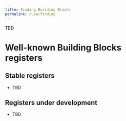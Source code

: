 ```yaml
---
title: Finding Building Blocks
permalink: /use/finding
---
```


TBD

# Well-known Building Blocks registers

## Stable registers

- TBD

## Registers under development

- TBD